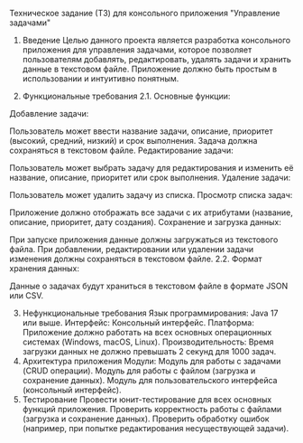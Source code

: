 Техническое задание (ТЗ) для консольного приложения "Управление задачами"

1. Введение
   Целью данного проекта является разработка консольного приложения для управления задачами,
   которое позволяет пользователям добавлять, редактировать,
   удалять задачи и хранить данные в текстовом файле.
   Приложение должно быть простым в использовании и интуитивно понятным.

2. Функциональные требования
   2.1. Основные функции:

Добавление задачи:

Пользователь может ввести название задачи, описание, приоритет (высокий, средний, низкий) и срок выполнения.
Задача должна сохраняться в текстовом файле.
Редактирование задачи:

Пользователь может выбрать задачу для редактирования и изменить её название, описание, приоритет или срок выполнения.
Удаление задачи:

Пользователь может удалить задачу из списка.
Просмотр списка задач:

Приложение должно отображать все задачи с их атрибутами (название, описание, приоритет, дату создания).
Сохранение и загрузка данных:

При запуске приложения данные должны загружаться из текстового файла.
При добавлении, редактировании или удалении задачи изменения должны сохраняться в текстовом файле.
2.2. Формат хранения данных:

Данные о задачах будут храниться в текстовом файле в формате JSON или CSV.

3. Нефункциональные требования
   Язык программирования: Java 17 или выше.
   Интерфейс: Консольный интерфейс.
   Платформа: Приложение должно работать на всех основных операционных системах (Windows, macOS, Linux).
   Производительность: Время загрузки данных не должно превышать 2 секунд для 1000 задач.
4. Архитектура приложения
   Модули:
   Модуль для работы с задачами (CRUD операции).
   Модуль для работы с файлом (загрузка и сохранение данных).
   Модуль для пользовательского интерфейса (консольный интерфейс).
5. Тестирование
   Провести юнит-тестирование для всех основных функций приложения.
   Проверить корректность работы с файлами (загрузка и сохранение данных).
   Проверить обработку ошибок (например, при попытке редактирования несуществующей задачи).
